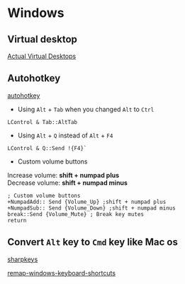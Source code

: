 # Windows

## Virtual desktop

[Actual Virtual Desktops](https://downmienphi.com/windows/download-actual-virtual-desktops.1332.html)

## Autohotkey

[autohotkey](https://www.autohotkey.com/docs/Hotkeys.htm)

- Using `Alt` + `Tab` when you changed `Alt` to `Ctrl`

```
LControl & Tab::AltTab
```

- Using `Alt` + `Q` instead of `Alt` + `F4`

```
LControl & Q::Send !{F4}`
```

- Custom volume buttons

Increase volume: __shift + numpad plus__ <br>
Decrease volume: __shift + numpad minus__

```
; Custom volume buttons
+NumpadAdd:: Send {Volume_Up} ;shift + numpad plus
+NumpadSub:: Send {Volume_Down} ;shift + numpad minus
break::Send {Volume_Mute} ; Break key mutes
return
```

## Convert `Alt` key to `Cmd` key like Mac os

[sharpkeys](https://github.com/randyrants/sharpkeys/releases)

[remap-windows-keyboard-shortcuts](https://www.howtogeek.com/197365/how-to-remap-windows-keyboard-shortcuts-in-boot-camp-on-a-mac/)